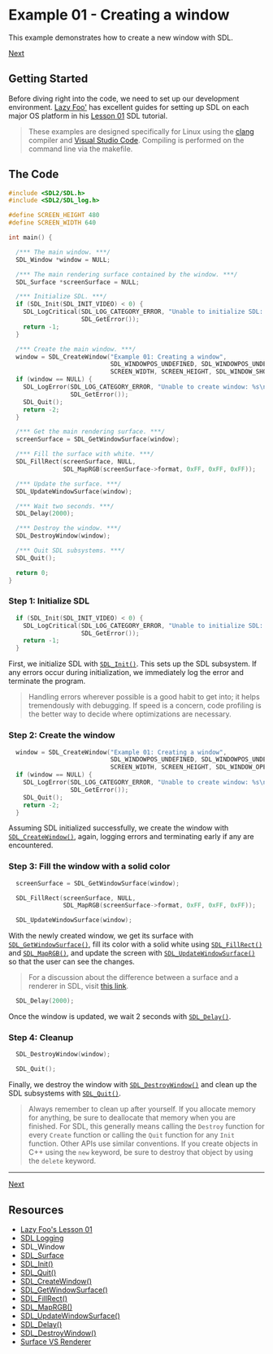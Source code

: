 # Example 01 - Creating a window

This example demonstrates how to create a new window with SDL.

[Next][1]

## Getting Started

Before diving right into the code, we need to set up our development environment.
[Lazy Foo'][2] has excellent guides for setting up SDL on each major OS platform
in his [Lesson 01][3] SDL tutorial.

> These examples are designed specifically for Linux using the [clang][4]
> compiler and [Visual Studio Code][5]. Compiling is performed on the
> command line via the makefile.

## The Code

```cpp
#include <SDL2/SDL.h>
#include <SDL2/SDL_log.h>

#define SCREEN_HEIGHT 480
#define SCREEN_WIDTH 640

int main() {

  /*** The main window. ***/
  SDL_Window *window = NULL;

  /*** The main rendering surface contained by the window. ***/
  SDL_Surface *screenSurface = NULL;

  /*** Initialize SDL. ***/
  if (SDL_Init(SDL_INIT_VIDEO) < 0) {
    SDL_LogCritical(SDL_LOG_CATEGORY_ERROR, "Unable to initialize SDL: %s\n",
                    SDL_GetError());
    return -1;
  }

  /*** Create the main window. ***/
  window = SDL_CreateWindow("Example 01: Creating a window",
                            SDL_WINDOWPOS_UNDEFINED, SDL_WINDOWPOS_UNDEFINED,
                            SCREEN_WIDTH, SCREEN_HEIGHT, SDL_WINDOW_SHOWN);
  if (window == NULL) {
    SDL_LogError(SDL_LOG_CATEGORY_ERROR, "Unable to create window: %s\n",
                 SDL_GetError());
    SDL_Quit();
    return -2;
  }

  /*** Get the main rendering surface. ***/
  screenSurface = SDL_GetWindowSurface(window);

  /*** Fill the surface with white. ***/
  SDL_FillRect(screenSurface, NULL,
               SDL_MapRGB(screenSurface->format, 0xFF, 0xFF, 0xFF));

  /*** Update the surface. ***/
  SDL_UpdateWindowSurface(window);

  /*** Wait two seconds. ***/
  SDL_Delay(2000);

  /*** Destroy the window. ***/
  SDL_DestroyWindow(window);

  /*** Quit SDL subsystems. ***/
  SDL_Quit();

  return 0;
}
```

### Step 1: Initialize SDL

```cpp
  if (SDL_Init(SDL_INIT_VIDEO) < 0) {
    SDL_LogCritical(SDL_LOG_CATEGORY_ERROR, "Unable to initialize SDL: %s\n",
                    SDL_GetError());
    return -1;
  }
```

First, we initialize SDL with [`SDL_Init()`][6]. This sets up the SDL
subsystem. If any errors occur during initialization, we immediately log the error and terminate the
program.

> Handling errors wherever possible is a good habit to get into; it helps tremendously with
> debugging. If speed is a concern, code profiling is the better way to decide where optimizations
> are necessary.

### Step 2: Create the window

```cpp
  window = SDL_CreateWindow("Example 01: Creating a window",
                            SDL_WINDOWPOS_UNDEFINED, SDL_WINDOWPOS_UNDEFINED,
                            SCREEN_WIDTH, SCREEN_HEIGHT, SDL_WINDOW_OPENGL);
  if (window == NULL) {
    SDL_LogError(SDL_LOG_CATEGORY_ERROR, "Unable to create window: %s\n",
                 SDL_GetError());
    SDL_Quit();
    return -2;
  }
```

Assuming SDL initialized successfully, we create the window with
[`SDL_CreateWindow()`][7], again, logging errors and
terminating early if any are encountered.

### Step 3: Fill the window with a solid color

```cpp
  screenSurface = SDL_GetWindowSurface(window);

  SDL_FillRect(screenSurface, NULL,
               SDL_MapRGB(screenSurface->format, 0xFF, 0xFF, 0xFF));

  SDL_UpdateWindowSurface(window);
```

With the newly created window, we get its surface with
[`SDL_GetWindowSurface()`][8], fill its color with a solid
white using [`SDL_FillRect()`][9] and
[`SDL_MapRGB()`][10], and update the screen with
[`SDL_UpdateWindowSurface()`][11] so that the user can
see the changes.

> For a discussion about the difference between a surface and a renderer in SDL, visit
> [this link][12].

```cpp
  SDL_Delay(2000);
```

Once the window is updated, we wait 2 seconds with
[`SDL_Delay()`][13].

### Step 4: Cleanup

```cpp
  SDL_DestroyWindow(window);

  SDL_Quit();
```

Finally, we destroy the window with
[`SDL_DestroyWindow()`][14] and clean up the SDL subsystems
with [`SDL_Quit()`][15].

> Always remember to clean up after yourself. If you allocate memory for anything, be sure to
> deallocate that memory when you are finished. For SDL, this generally means calling the `Destroy`
> function for every `Create` function or calling the `Quit` function for any `Init` function. Other
> APIs use similar conventions. If you create objects in C++ using the `new` keyword, be sure to
> destroy that object by using the `delete` keyword.

---

[Next][1]

## Resources
* [Lazy Foo's Lesson 01][3]
* [SDL Logging][16]
* SDL_Window
* [SDL_Surface][17]
* [SDL_Init()][6]
* [SDL_Quit()][15]
* [SDL_CreateWindow()][7]
* [SDL_GetWindowSurface()][8]
* [SDL_FillRect()][9]
* [SDL_MapRGB()][10]
* [SDL_UpdateWindowSurface()][11]
* [SDL_Delay()][13]
* [SDL_DestroyWindow()][14]
* [Surface VS Renderer][12]

[1]: ../blob/master/02_handling-events
[2]: http://lazyfoo.net/
[3]: http://lazyfoo.net/tutorials/SDL/01_hello_SDL/index.php
[4]: https://clang.llvm.org/
[5]: https://code.visualstudio.com/
[6]: http://wiki.libsdl.org/SDL_Init
[7]: http://wiki.libsdl.org/SDL_CreateWindow
[8]: http://wiki.libsdl.org/SDL_GetWindowSurface
[9]: http://wiki.libsdl.org/SDL_FillRect
[10]: http://wiki.libsdl.org/SDL_MapRGB
[11]: http://wiki.libsdl.org/SDL_UpdateWindowSurface
[12]: https://stackoverflow.com/questions/21007329/what-is-a-sdl-renderer
[13]: http://wiki.libsdl.org/SDL_Delay
[14]: http://wiki.libsdl.org/SDL_DestroyWindow
[15]: http://wiki.libsdl.org/SDL_Quit
[16]: http://wiki.libsdl.org/CategoryLog
[17]: https://wiki.libsdl.org/SDL_Surface
